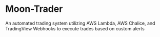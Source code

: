 # Moon-Trader
An automated trading system utilizing AWS Lambda, AWS Chalice, and TradingView Webhooks to execute trades based on custom alerts
